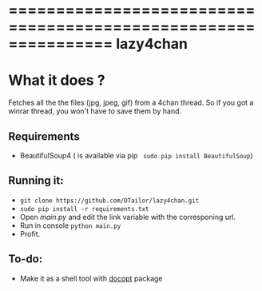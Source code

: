 ===============================================================
lazy4chan
===============================================================

What it does ?
===============

Fetches all the the files (jpg, jpeg, gif) from a 4chan thread. So if you got a winrar thread, you won't have to save them by hand.

Requirements
-
  - BeautifulSoup4 ( is available via pip ` sudo pip install BeautifulSoup`)

Running it:
-
  - `git clone https://github.com/DTailor/lazy4chan.git`
  - `sudo pip install -r requirements.txt`
  - Open *main.py* and edit the link variable with the corresponing url.
  - Run in console `python main.py`
  - Profit.
 
To-do:
-
  - Make it as a shell tool with [docopt](https://github.com/docopt/docopt) package 
